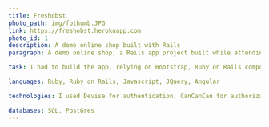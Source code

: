 ```yaml
---
title: Freshobst
photo_path: img/fothumb.JPG
link: https://freshobst.herokuapp.com
photo_id: 1
description: A demo online shop built with Rails
paragraph: A demo online shop, a Rails app project built while attending the CareerFoundry GmbH school

task: I had to build the app, relying on Bootstrap, Ruby on Rails components, Javascript, some JQuery and some Angular

languages: Ruby, Ruby on Rails, Javascript, JQuery, Angular

technologies: I used Devise for authentication, CanCanCan for authorization, SendGrid as mailer, Stripe for online payments, Redis for caching, RSpec, FactoryGirl for testing and mockups, Heroku for production

databases: SQL, PostGres
---
```

